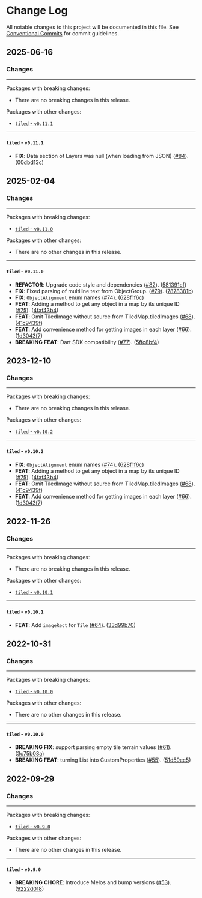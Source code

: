 # Change Log

All notable changes to this project will be documented in this file.
See [Conventional Commits](https://conventionalcommits.org) for commit guidelines.

## 2025-06-16

### Changes

---

Packages with breaking changes:

 - There are no breaking changes in this release.

Packages with other changes:

 - [`tiled` - `v0.11.1`](#tiled---v0111)

---

#### `tiled` - `v0.11.1`

 - **FIX**: Data section of Layers was null (when loading from JSON) ([#84](https://github.com/flame-engine/tiled.dart/issues/84)). ([00dbd13c](https://github.com/flame-engine/tiled.dart/commit/00dbd13c6c5bd7a6268ebec51c43c1bf9121f06a))


## 2025-02-04

### Changes

---

Packages with breaking changes:

 - [`tiled` - `v0.11.0`](#tiled---v0110)

Packages with other changes:

 - There are no other changes in this release.

---

#### `tiled` - `v0.11.0`

 - **REFACTOR**: Upgrade code style and dependencies ([#82](https://github.com/flame-engine/tiled.dart/issues/82)). ([581391cf](https://github.com/flame-engine/tiled.dart/commit/581391cf4b4e5a504b42324e353876e9e7afbb75))
 - **FIX**: Fixed parsing of multiline text from ObjectGroup. ([#79](https://github.com/flame-engine/tiled.dart/issues/79)). ([7878381b](https://github.com/flame-engine/tiled.dart/commit/7878381b4333a4f04032d93a300f0c13ec6e1f11))
 - **FIX**: `ObjectAlignment` enum names ([#74](https://github.com/flame-engine/tiled.dart/issues/74)). ([628f1f6c](https://github.com/flame-engine/tiled.dart/commit/628f1f6cc89f6dd9b0a9cadcdd619549cf180e35))
 - **FEAT**: Adding a method to get any object in a map by its unique ID ([#75](https://github.com/flame-engine/tiled.dart/issues/75)). ([4faf43b4](https://github.com/flame-engine/tiled.dart/commit/4faf43b45002e19c8fdbf2af8dd09969bcf4781c))
 - **FEAT**: Omit TiledImage without source from TiledMap.tiledImages ([#68](https://github.com/flame-engine/tiled.dart/issues/68)). ([41c9439f](https://github.com/flame-engine/tiled.dart/commit/41c9439f9c0f1345b8b803b9b33d3a507e45bf1a))
 - **FEAT**: Add convenience method for getting images in each layer ([#66](https://github.com/flame-engine/tiled.dart/issues/66)). ([1d3043f7](https://github.com/flame-engine/tiled.dart/commit/1d3043f75dc59449e98c9f2f637141b8ac127508))
 - **BREAKING** **FEAT**: Dart SDK compatibility  ([#77](https://github.com/flame-engine/tiled.dart/issues/77)). ([5ffc8bf4](https://github.com/flame-engine/tiled.dart/commit/5ffc8bf4f99ffb1d08686856325b6f0f98760e26))


## 2023-12-10

### Changes

---

Packages with breaking changes:

 - There are no breaking changes in this release.

Packages with other changes:

 - [`tiled` - `v0.10.2`](#tiled---v0102)

---

#### `tiled` - `v0.10.2`

 - **FIX**: `ObjectAlignment` enum names ([#74](https://github.com/flame-engine/tiled.dart/issues/74)). ([628f1f6c](https://github.com/flame-engine/tiled.dart/commit/628f1f6cc89f6dd9b0a9cadcdd619549cf180e35))
 - **FEAT**: Adding a method to get any object in a map by its unique ID ([#75](https://github.com/flame-engine/tiled.dart/issues/75)). ([4faf43b4](https://github.com/flame-engine/tiled.dart/commit/4faf43b45002e19c8fdbf2af8dd09969bcf4781c))
 - **FEAT**: Omit TiledImage without source from TiledMap.tiledImages ([#68](https://github.com/flame-engine/tiled.dart/issues/68)). ([41c9439f](https://github.com/flame-engine/tiled.dart/commit/41c9439f9c0f1345b8b803b9b33d3a507e45bf1a))
 - **FEAT**: Add convenience method for getting images in each layer ([#66](https://github.com/flame-engine/tiled.dart/issues/66)). ([1d3043f7](https://github.com/flame-engine/tiled.dart/commit/1d3043f75dc59449e98c9f2f637141b8ac127508))


## 2022-11-26

### Changes

---

Packages with breaking changes:

 - There are no breaking changes in this release.

Packages with other changes:

 - [`tiled` - `v0.10.1`](#tiled---v0101)

---

#### `tiled` - `v0.10.1`

 - **FEAT**: Add `imageRect` for `Tile` ([#64](https://github.com/flame-engine/tiled.dart/issues/64)). ([33d99b70](https://github.com/flame-engine/tiled.dart/commit/33d99b70e9c0c9b11483d9a25abfc1375869c87f))


## 2022-10-31

### Changes

---

Packages with breaking changes:

 - [`tiled` - `v0.10.0`](#tiled---v0100)

Packages with other changes:

 - There are no other changes in this release.

---

#### `tiled` - `v0.10.0`

 - **BREAKING** **FIX**: support parsing empty tile terrain values ([#61](https://github.com/flame-engine/tiled.dart/issues/61)). ([3c75b03a](https://github.com/flame-engine/tiled.dart/commit/3c75b03a2d122e7ab5fe22bdf102755b18a26130))
 - **BREAKING** **FEAT**: turning List<Property> into CustomProperties ([#55](https://github.com/flame-engine/tiled.dart/issues/55)). ([51d59ec5](https://github.com/flame-engine/tiled.dart/commit/51d59ec585e2913decabfc48c333cba4a20df9c4))


## 2022-09-29

### Changes

---

Packages with breaking changes:

 - [`tiled` - `v0.9.0`](#tiled---v090)

Packages with other changes:

 - There are no other changes in this release.

---

#### `tiled` - `v0.9.0`

 - **BREAKING** **CHORE**: Introduce Melos and bump versions ([#53](https://github.com/flame-engine/tiled.dart/issues/53)). ([9222d018](https://github.com/flame-engine/tiled.dart/commit/9222d018258fffbff54c4ab3d2c441019d48d234))

